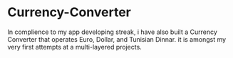 # Currency-Converter
In complience to my app developing streak, i have also built a Currency Converter that operates Euro, Dollar, and Tunisian Dinnar.
it is amongst my very first attempts at a multi-layered projects.
